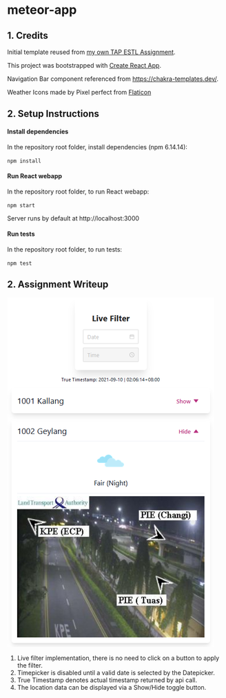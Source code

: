 # meteor-app

## 1. Credits

Initial template reused from [my own TAP ESTL Assignment](https://github.com/Permas-Teo/salary-app).

This project was bootstrapped with [Create React App](https://github.com/facebook/create-react-app).

Navigation Bar component referenced from https://chakra-templates.dev/.

Weather Icons made by Pixel perfect from [Flaticon](www.flaticon.com)

## 2. Setup Instructions

#### Install dependencies

In the repository root folder, install dependencies (npm 6.14.14):

`npm install`

#### Run React webapp

In the repository root folder, to run React webapp:

`npm start`

Server runs by default at http://localhost:3000

#### Run tests

In the repository root folder, to run tests:

`npm test`

## 2. Assignment Writeup

![Screenshot](public/pic.png)

1. Live filter implementation, there is no need to click on a button to apply the filter.
1. Timepicker is disabled until a valid date is selected by the Datepicker.
1. True Timestamp denotes actual timestamp returned by api call.
1. The location data can be displayed via a Show/Hide toggle button.

